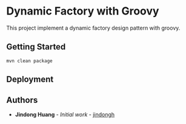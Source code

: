 # Dynamic Factory with Groovy
This project implement a dynamic factory design pattern with groovy.

## Getting Started

```
mvn clean package
```

## Deployment

## Authors
* **Jindong Huang** - *Initial work* - [jindongh](https://github.com/jindongh)
